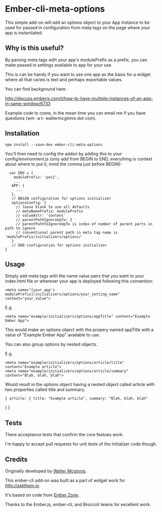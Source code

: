 # Ember-cli-meta-options

This simple add-on will add an options object to your App instance to
be used for passed in configuration from meta tags on the page where
your app is instantiated.

## Why is this useful?

By parsing meta tags with your app's modulePrefix as a prefix, you can
make passed in settings available to app for your use.

This is can be handy if you want to use one app as the basis for a
widget where all that varies is text and perhaps exportable values.

You can find background here:

http://discuss.emberjs.com/t/how-to-have-multiple-instances-of-an-app-in-same-window/6733

Example code to come, in the mean time you can email me if you have questions
(wm -a t- waltermcginnis dot com).

## Installation

    npm install --save-dev ember-cli-meta-options

You'll then need to config the addon by adding this to your
config/environment.js (only add from BEGIN to END, everything is
context about where to put it, mind the comma just before BEGIN):

      var ENV = {
        modulePrefix: 'poc2',
        ...
       APP: {
         ...
       },
       // BEGIN configuration for options initializer
       optionsConfig: {
         // leave blank to use all defaults
         // metaNamePrefix: modulePrefix
         // valueAttr: 'content'
         // parentPathIgnoreUpTo: 2
         // parentPathToIgnoreUpTo is index of number of parent parts in path to ignore
         // conventional parent path in meta tag name is 'modulePrefix/initializers/options/'
       }
       // END configuration for options initializer
    }

## Usage

Simply add meta tags with the name value pairs that you want to your
index.html file or wherever your app is deployed following this
convention:

    <meta name="[your_app's modulePrefix]/initializers/options/your_setting_name" content="your_value">

E.g.

    <meta name="example/initializers/options/appTitle" content="Example Ember App">

This would make an options object with the propery named appTitle with
a value of "Example Ember App" available to use.

You can also group options by nested objects.

E.g.

    <meta name="example/initializers/options/article/title" content="Example article">
    <meta name="example/initializers/options/article/summary" content="Blah, blah, blah">

Would result in the options object having a nested object called
article with two properties called title and summary.

    { article: { title: "Example article", summary: "Blah, blah, blah"
 } }

## Tests

There acceptance tests that confirm the core featues work.

I'm happy to accept pull requests for unit tests of the initializer code though.

## Credits

Originally developed by [Walter Mcginnis](https://github.com/walter).

This ember-cli add-on was built as a part of widget work for http://askthem.io.

It's based on code from [Ember Zone](http://ember.zone/handling-environment-data-with-ember-js/).

Thanks to the Ember.js, ember-cli, and Broccoli teams for excellent work.
